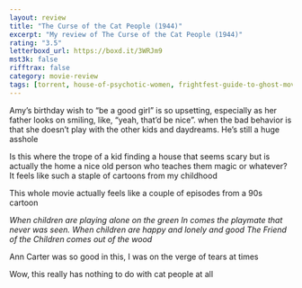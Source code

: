 ```yaml
---
layout: review
title: "The Curse of the Cat People (1944)"
excerpt: "My review of The Curse of the Cat People (1944)"
rating: "3.5"
letterboxd_url: https://boxd.it/3WRJm9
mst3k: false
rifftrax: false
category: movie-review
tags: [torrent, house-of-psychotic-women, frightfest-guide-to-ghost-movies]
---
```


Amy’s birthday wish to “be a good girl” is so upsetting, especially as her father looks on smiling, like, “yeah, that’d be nice”. when the bad behavior is that she doesn’t play with the other kids and daydreams. He’s still a huge asshole

Is this where the trope of a kid finding a house that seems scary but is actually the home a nice old person who teaches them magic or whatever? It feels like such a staple of cartoons from my childhood

This whole movie actually feels like a couple of episodes from a 90s cartoon

<i>When children are playing alone on the green</i>
<i>In comes the playmate that never was seen.</i>
<i>When children are happy and lonely and good</i>
<i>The Friend of the Children comes out of the wood</i>

Ann Carter was so good in this, I was on the verge of tears at times

Wow, this really has nothing to do with cat people at all
